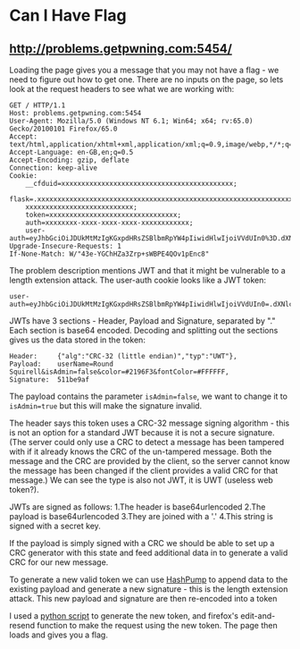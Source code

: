 # Can I Have Flag
## http://problems.getpwning.com:5454/

Loading the page gives you a message that you may not have a flag - we need to figure out how to get one.
There are no inputs on the page, so lets look at the request headers to see what we are working with:
```
GET / HTTP/1.1
Host: problems.getpwning.com:5454
User-Agent: Mozilla/5.0 (Windows NT 6.1; Win64; x64; rv:65.0) Gecko/20100101 Firefox/65.0
Accept: text/html,application/xhtml+xml,application/xml;q=0.9,image/webp,*/*;q=0.8
Accept-Language: en-GB,en;q=0.5
Accept-Encoding: gzip, deflate
Connection: keep-alive
Cookie: 
    __cfduid=xxxxxxxxxxxxxxxxxxxxxxxxxxxxxxxxxxxxxxxxxxx; 
    flask=.xxxxxxxxxxxxxxxxxxxxxxxxxxxxxxxxxxxxxxxxxxxxxxxxxxxxxxxxxxxxxxxxxxxxxxxxxxxxxxxxxxxxxxxxxxxxxxxxxxxxxxxxxxxxxxxxxxxxxxxxxxxxxxxxxxxx.xxxxxx.
    xxxxxxxxxxxxxxxxxxxxxxxxxxx;
    token=xxxxxxxxxxxxxxxxxxxxxxxxxxxxxxxx;  
    auth=xxxxxxxx-xxxx-xxxx-xxxx-xxxxxxxxxxxx; 
    user-auth=eyJhbGciOiJDUkMtMzIgKGxpdHRsZSBlbmRpYW4pIiwidHlwIjoiVVdUIn0%3D.dXNlck5hbWU9Um91bmQgU3F1aXJlbGwmaXNBZG1pbj1mYWxzZSZjb2xvcj0jMjE5NkYzJmZvbnRDb2xvcj0jRkZGRkZG.NTExYmU5YWY%3D
Upgrade-Insecure-Requests: 1
If-None-Match: W/"43e-YGChHZa3Zrp+sWBPE4QOv1pEnc8"
```

The problem description mentions JWT and that it might be vulnerable to a length extension attack. 
The user-auth cookie looks like a JWT token:

```
user-auth=eyJhbGciOiJDUkMtMzIgKGxpdHRsZSBlbmRpYW4pIiwidHlwIjoiVVdUIn0=.dXNlck5hbWU9Um91bmQgU3F1aXJlbGwmaXNBZG1pbj1mYWxzZSZjb2xvcj0jMjE5NkYzJmZvbnRDb2xvcj0jRkZGRkZG.NTExYmU5YWY=
```
JWTs have 3 sections - Header, Payload and Signature, separated by "." Each section is base64 encoded.
Decoding and splitting out the sections gives us the data stored in the token:

```
Header:     {"alg":"CRC-32 (little endian)","typ":"UWT"}, 
Payload:    userName=Round Squirell&isAdmin=false&color=#2196F3&fontColor=#FFFFFF, 
Signature:  511be9af 
```

The payload contains the parameter ```isAdmin=false```, we want to change it to ```isAdmin=true``` but this will make the signature invalid.

The header says this token uses a CRC-32 message signing algorithm - this is not an option for a standard JWT because it is not a secure signature. 
(The server could only use a CRC to detect a message has been tampered with if it already knows the CRC of the un-tampered message. Both the message and the CRC are provided by the client, so the server cannot know the message has been changed if the client provides a valid CRC for that message.)
We can see the type is also not JWT, it is UWT (useless web token?).

JWTs are signed as follows:
1.The header is base64urlencoded
2.The payload is base64urlencoded 
3.They are joined with a '.'
4.This string is signed with a secret key.

If the payload is simply signed with a CRC we should be able to set up a CRC generator with this state and feed additional data in to generate a valid CRC for our new message.

To generate a new valid token we can use [HashPump](https://github.com/bwall/HashPump) to append data to the existing payload and generate a new signature - this is the length extension attack.
This new payload and signature are then re-encoded into a token

I used a [python script](token.py) to generate the new token, and firefox's edit-and-resend function to make the request using the new token.
The page then loads and gives you a flag.

